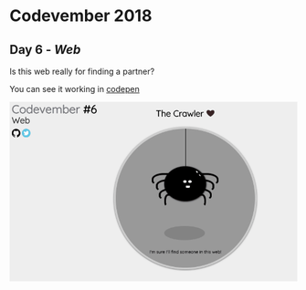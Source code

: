 # Codevember 2018

## Day 6 - *Web*

Is this web really for finding a partner?

You can see it working in [codepen](https://codepen.io/RominaMartin/full/pQjrqV/)

![](web.gif)